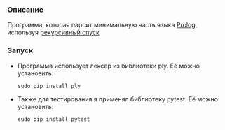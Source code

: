 ### Описание 
Программа, которая парсит минимальную часть языка [Prolog](https://en.wikipedia.org/wiki/Prolog), используя [рекурсивный спуск](https://en.wikipedia.org/wiki/Recursive_descent_parser)  

### Запуск 

* Программа использует лексер из библиотеки ply. Её можно установить: 
    ```
    sudo pip install ply
    ```

* Также для тестирования я применял библиотеку pytest. Её можно установить:
    ```
    sudo pip install pytest
    ```
